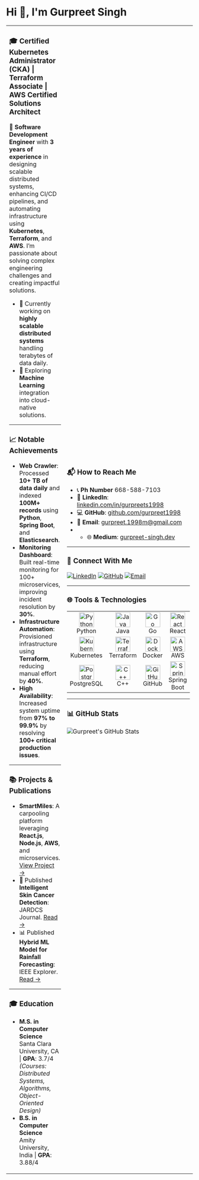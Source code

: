 # Hi 👋, I'm Gurpreet Singh

<table>
  <tr>
    <td>

### 🎓 Certified Kubernetes Administrator (CKA) | Terraform Associate | AWS Certified Solutions Architect

🚀 **Software Development Engineer** with **3 years of experience** in designing scalable distributed systems, enhancing CI/CD pipelines, and automating infrastructure using **Kubernetes**, **Terraform**, and **AWS**. I’m passionate about solving complex engineering challenges and creating impactful solutions.

- 🌟 Currently working on **highly scalable distributed systems** handling terabytes of data daily.
- 🌱 Exploring **Machine Learning** integration into cloud-native solutions.

---

### 📈 Notable Achievements
- **Web Crawler**: Processed **10+ TB of data daily** and indexed **100M+ records** using **Python**, **Spring Boot**, and **Elasticsearch**.
- **Monitoring Dashboard**: Built real-time monitoring for 100+ microservices, improving incident resolution by **30%**.
- **Infrastructure Automation**: Provisioned infrastructure using **Terraform**, reducing manual effort by **40%**.
- **High Availability**: Increased system uptime from **97% to 99.9%** by resolving **100+ critical production issues**.

---

### 📚 Projects & Publications
- **SmartMiles**: A carpooling platform leveraging **React.js**, **Node.js**, **AWS**, and microservices. [View Project →](#)
- 📰 Published **Intelligent Skin Cancer Detection**: JARDCS Journal. [Read →](#)
- 📊 Published **Hybrid ML Model for Rainfall Forecasting**: IEEE Explorer. [Read →](#)

---

### 🎓 Education
- **M.S. in Computer Science**  
  Santa Clara University, CA | **GPA**: 3.7/4  
  *(Courses: Distributed Systems, Algorithms, Object-Oriented Design)*  
- **B.S. in Computer Science**  
  Amity University, India | **GPA**: 3.88/4  

</td>
<td>

### 📬 How to Reach Me
- 📞 **Ph Number** 668-588-7103
- 💼 **LinkedIn**: [linkedin.com/in/gurpreets1998](https://linkedin.com/in/gurpreets1998)  
- 💻 **GitHub**: [github.com/gurpreet1998](https://github.com/gurpreet1998)  
- 📧 **Email**: [gurpreet.1998m@gmail.com](mailto:gurpreet.1998m@gmail.com)
- - 🌐 **Medium**: [gurpreet-singh.dev](https://medium.com/devops-dev/externalizing-app-configuration-with-kubernetes-configmaps-helm-charts-and-terraform-a-deep-dive-bbe738705636)  

---

### 🌟 Connect With Me
[![LinkedIn](https://img.shields.io/badge/-LinkedIn-blue?logo=linkedin)](https://linkedin.com/in/gurpreets1998)
[![GitHub](https://img.shields.io/badge/-GitHub-black?logo=github)](https://github.com/gurpreet1998)
[![Email](https://img.shields.io/badge/-Email-red?logo=gmail)](mailto:gurpreet.1998m@gmail.com)

---

### 🌐 Tools & Technologies
<table>
  <tr>
    <td align="center"><img src="https://cdn.jsdelivr.net/gh/devicons/devicon/icons/python/python-original.svg" width="40" height="40" alt="Python"/><br>Python</td>
    <td align="center"><img src="https://cdn.jsdelivr.net/gh/devicons/devicon/icons/java/java-original.svg" width="40" height="40" alt="Java"/><br>Java</td>
    <td align="center"><img src="https://cdn.jsdelivr.net/gh/devicons/devicon/icons/go/go-original.svg" width="40" height="40" alt="Go"/><br>Go</td>
    <td align="center"><img src="https://cdn.jsdelivr.net/gh/devicons/devicon/icons/react/react-original.svg" width="40" height="40" alt="React"/><br>React</td>
  </tr>
  <tr>
    <td align="center"><img src="https://cdn.jsdelivr.net/gh/devicons/devicon/icons/kubernetes/kubernetes-plain.svg" width="40" height="40" alt="Kubernetes"/><br>Kubernetes</td>
    <td align="center"><img src="https://cdn.jsdelivr.net/gh/devicons/devicon/icons/terraform/terraform-original.svg" width="40" height="40" alt="Terraform"/><br>Terraform</td>
    <td align="center"><img src="https://cdn.jsdelivr.net/gh/devicons/devicon/icons/docker/docker-original.svg" width="40" height="40" alt="Docker"/><br>Docker</td>
    <td align="center"><img src="https://cdn.jsdelivr.net/gh/devicons/devicon/icons/aws/aws-original.svg" width="40" height="40" alt="AWS"/><br>AWS</td>
  </tr>
  <tr>
    <td align="center"><img src="https://cdn.jsdelivr.net/gh/devicons/devicon/icons/postgresql/postgresql-original.svg" width="40" height="40" alt="PostgreSQL"/><br>PostgreSQL</td>
    <td align="center"><img src="https://cdn.jsdelivr.net/gh/devicons/devicon/icons/cplusplus/cplusplus-original.svg" width="40" height="40" alt="C++"/><br>C++</td>
    <td align="center"><img src="https://cdn.jsdelivr.net/gh/devicons/devicon/icons/github/github-original.svg" width="40" height="40" alt="GitHub"/><br>GitHub</td>
    <td align="center"><img src="https://cdn.jsdelivr.net/gh/devicons/devicon/icons/spring/spring-original.svg" width="40" height="40" alt="Spring Boot"/><br>Spring Boot</td>
  </tr>
</table>

---

### 📊 GitHub Stats
![Gurpreet's GitHub Stats](https://github-readme-stats.vercel.app/api?username=gurpreet1998&show_icons=true&theme=radical)

</td>
  </tr>
</table>
